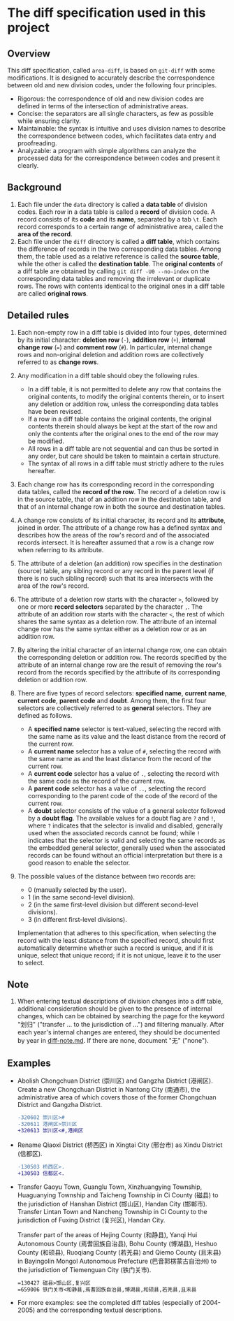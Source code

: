 # The diff specification used in this project

## Overview

This diff specification, called `area-diff`, is based on `git-diff` with some modifications. It is designed to accurately describe the correspondence between old and new division codes, under the following four principles.

- Rigorous: the correspondence of old and new division codes are defined in terms of the intersection of administrative areas.
- Concise: the separators are all single characters, as few as possible while ensuring clarity.
- Maintainable: the syntax is intuitive and uses division names to describe the correspondence between codes, which facilitates data entry and proofreading.
- Analyzable: a program with simple algorithms can analyze the processed data for the correspondence between codes and present it clearly.

## Background

1. Each file under the `data` directory is called a **data table** of division codes. Each row in a data table is called a **record** of division code. A record consists of its **code** and its **name**, separated by a tab `\t`. Each record corresponds to a certain range of administrative area, called the **area of the record**.
1. Each file under the `diff` directory is called a **diff table**, which contains the difference of records in the two corresponding data tables. Among them, the table used as a relative reference is called the **source table**, while the other is called the **destination table**. The **original contents** of a diff table are obtained by calling `git diff -U0 --no-index` on the corresponding data tables and removing the irrelevant or duplicate rows. The rows with contents identical to the original ones in a diff table are called **original rows**.

## Detailed rules

1. Each non-empty row in a diff table is divided into four types, determined by its initial character: **deletion row** (`-`), **addition row** (`+`), **internal change row** (`=`) and **comment row** (`#`). In particular, internal change rows and non-original deletion and addition rows are collectively referred to as **change rows**.
1. Any modification in a diff table should obey the following rules.
    - In a diff table, it is not permitted to delete any row that contains the original contents, to modify the original contents therein, or to insert any deletion or addition row, unless the corresponding data tables have been revised.
    - If a row in a diff table contains the original contents, the original contents therein should always be kept at the start of the row and only the contents after the original ones to the end of the row may be modified.
    - All rows in a diff table are not sequential and can thus be sorted in any order, but care should be taken to maintain a certain structure.
    - The syntax of all rows in a diff table must strictly adhere to the rules hereafter.
1. Each change row has its corresponding record in the corresponding data tables, called the **record of the row**. The record of a deletion row is in the source table, that of an addition row in the destination table, and that of an internal change row in both the source and destination tables.
1. A change row consists of its initial character, its record and its **attribute**, joined in order. The attribute of a change row has a defined syntax and describes how the areas of the row's record and of the associated records intersect. It is hereafter assumed that a row is a change row when referring to its attribute.
1. The attribute of a deletion (an addition) row specifies in the destination (source) table, any sibling record or any record in the parent level (if there is no such sibling record) such that its area intersects with the area of the row's record.
1. The attribute of a deletion row starts with the character `>`, followed by one or more **record selectors** separated by the character `,`. The attribute of an addition row starts with the character `<`, the rest of which shares the same syntax as a deletion row. The attribute of an internal change row has the same syntax either as a deletion row or as an addition row.
1. By altering the initial character of an internal change row, one can obtain the corresponding deletion or addition row. The records specified by the attribute of an internal change row are the result of removing the row's record from the records specified by the attribute of its corresponding deletion or addition row.
1. There are five types of record selectors: **specified name**, **current name**, **current code**, **parent code** and **doubt**. Among them, the first four selectors are collectively referred to as **general** selectors. They are defined as follows.
    - A **specified name** selector is text-valued, selecting the record with the same name as its value and the least distance from the record of the current row.
    - A **current name** selector has a value of `#`, selecting the record with the same name as and the least distance from the record of the current row.
    - A **current code** selector has a value of `.`, selecting the record with the same code as the record of the current row.
    - A **parent code** selector has a value of `..`, selecting the record corresponding to the parent code of the code of the record of the current row.
    - A **doubt** selector consists of the value of a general selector followed by a **doubt flag**. The available values for a doubt flag are `?` and `!`, where `?` indicates that the selector is invalid and disabled, generally used when the associated records cannot be found; while `!` indicates that the selector is valid and selecting the same records as the embedded general selector, generally used when the associated records can be found without an official interpretation but there is a good reason to enable the selector.
1. The possible values of the distance between two records are:
    - 0 (manually selected by the user).
    - 1 (in the same second-level division).
    - 2 (in the same first-level division but different second-level divisions).
    - 3 (in different first-level divisions).

    Implementation that adheres to this specification, when selecting the record with the least distance from the specified record, should first automatically determine whether such a record is unique, and if it is unique, select that unique record; if it is not unique, leave it to the user to select.

## Note

1. When entering textual descriptions of division changes into a diff table, additional consideration should be given to the presence of internal changes, which can be obtained by searching the page for the keyword "划归" ("transfer ... to the jurisdiction of ...") and filtering manually. After each year's internal changes are entered, they should be documented by year in [diff-note.md](diff-note.md). If there are none, document "无" ("none").

## Examples

- Abolish Chongchuan District (崇川区) and Gangzha District (港闸区). Create a new Chongchuan District in Nantong City (南通市), the administrative area of which covers those of the former Chongchuan District and Gangzha District.

    ```diff
    -320602	崇川区>#
    -320611	港闸区>崇川区
    +320613	崇川区<#,港闸区
    ```

- Rename Qiaoxi District (桥西区) in Xingtai City (邢台市) as Xindu District (信都区).

    ```diff
    -130503	桥西区>.
    +130503	信都区<.
    ```

- Transfer Gaoyu Town, Guanglu Town, Xinzhuangying Township, Huaguanying Township and Taicheng Township in Ci County (磁县) to the jurisdiction of Hanshan District (邯山区), Handan City (邯郸市). Transfer Lintan Town and Nancheng Township in Ci County to the jurisdiction of Fuxing District (复兴区), Handan City.

    Transfer part of the areas of Hejing County (和静县), Yanqi Hui Autonomous County (焉耆回族自治县), Bohu County (博湖县), Heshuo County (和硕县), Ruoqiang County (若羌县) and Qiemo County (且末县) in Bayingolin Mongol Autonomous Prefecture (巴音郭楞蒙古自治州) to the jurisdiction of Tiemenguan City (铁门关市).

    ```diff
    =130427	磁县>邯山区,复兴区
    =659006	铁门关市<和静县,焉耆回族自治县,博湖县,和硕县,若羌县,且末县
    ```

- For more examples: see the completed diff tables (especially of 2004-2005) and the corresponding textual descriptions.
